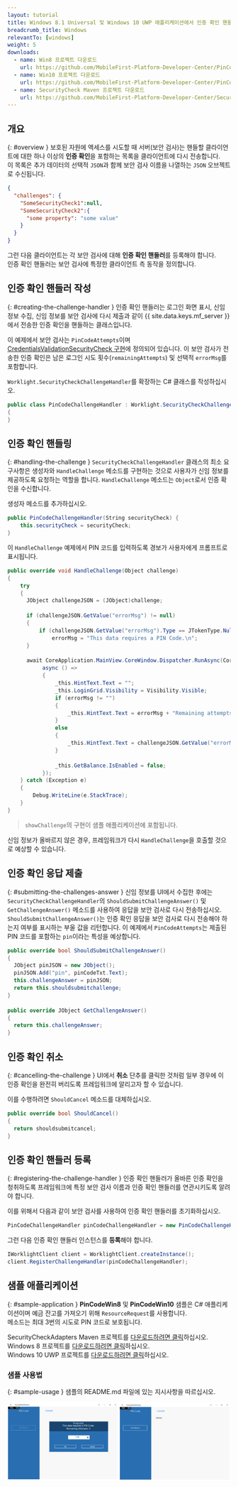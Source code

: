 ```yaml
---
layout: tutorial
title: Windows 8.1 Universal 및 Windows 10 UWP 애플리케이션에서 인증 확인 핸들러 구현
breadcrumb_title: Windows
relevantTo: [windows]
weight: 5
downloads:
  - name: Win8 프로젝트 다운로드
    url: https://github.com/MobileFirst-Platform-Developer-Center/PinCodeWin8/tree/release80
  - name: Win10 프로젝트 다운로드
    url: https://github.com/MobileFirst-Platform-Developer-Center/PinCodeWin10/tree/release80
  - name: SecurityCheck Maven 프로젝트 다운로드
    url: https://github.com/MobileFirst-Platform-Developer-Center/SecurityCheckAdapters/tree/release80
---
```

<!-- NLS_CHARSET=UTF-8 -->
## 개요
{: #overview }
보호된 자원에 액세스를 시도할 때 서버(보안 검사)는 핸들할 클라이언트에 대한 하나 이상의 **인증 확인**을 포함하는 목록을 클라이언트에 다시 전송합니다.   
이 목록은 추가 데이터의 선택적 `JSON`과 함께 보안 검사 이름을 나열하는 `JSON` 오브젝트로 수신됩니다.

```json
{
  "challenges": {
    "SomeSecurityCheck1":null,
    "SomeSecurityCheck2":{
      "some property": "some value"
    }
  }
}
```

그런 다음 클라이언트는 각 보안 검사에 대해 **인증 확인 핸들러**를 등록해야 합니다.   
인증 확인 핸들러는 보안 검사에 특정한 클라이언트 측 동작을 정의합니다.

## 인증 확인 핸들러 작성
{: #creating-the-challenge-handler }
인증 확인 핸들러는 로그인 화면 표시, 신임 정보 수집, 신임 정보를 보안 검사에 다시 제출과 같이 {{ site.data.keys.mf_server }}에서 전송한 인증 확인을 핸들하는 클래스입니다. 

이 예제에서 보안 검사는 `PinCodeAttempts`이며 [CredentialsValidationSecurityCheck 구현](../security-check)에 정의되어 있습니다. 이 보안 검사가 전송한 인증 확인은 남은 로그인 시도 횟수(`remainingAttempts`) 및 선택적 `errorMsg`를 포함합니다. 

`Worklight.SecurityCheckChallengeHandler`를 확장하는 C# 클래스를 작성하십시오. 

```csharp
public class PinCodeChallengeHandler : Worklight.SecurityCheckChallengeHandler
{
}
```

## 인증 확인 핸들링
{: #handling-the-challenge }
`SecurityCheckChallengeHandler` 클래스의 최소 요구사항은 생성자와 `HandleChallenge` 메소드를 구현하는 것으로 사용자가 신임 정보를 제공하도록 요청하는 역할을 합니다. `HandleChallenge` 메소드는 `Object`로서 인증 확인을 수신합니다. 

생성자 메소드를 추가하십시오. 

```csharp
public PinCodeChallengeHandler(String securityCheck) {
    this.securityCheck = securityCheck;
}
```

이 `HandleChallenge` 예제에서 PIN 코드를 입력하도록 경보가 사용자에게 프롬프트로 표시됩니다.

```csharp
public override void HandleChallenge(Object challenge)
{
    try
    {
      JObject challengeJSON = (JObject)challenge;

      if (challengeJSON.GetValue("errorMsg") != null)
      {
          if (challengeJSON.GetValue("errorMsg").Type == JTokenType.Null)
              errorMsg = "This data requires a PIN Code.\n";
      }

      await CoreApplication.MainView.CoreWindow.Dispatcher.RunAsync(CoreDispatcherPriority.Normal,
           async () =>
           {
               _this.HintText.Text = "";
               _this.LoginGrid.Visibility = Visibility.Visible;
               if (errorMsg != "")
               {
                   _this.HintText.Text = errorMsg + "Remaining attempts: " + challengeJSON.GetValue("remainingAttempts");
               }
               else
               {
                   _this.HintText.Text = challengeJSON.GetValue("errorMsg") + "\n" + "Remaining attempts: " + challengeJSON.GetValue("remainingAttempts");
               }

               _this.GetBalance.IsEnabled = false;
           });
    } catch (Exception e)
    {
        Debug.WriteLine(e.StackTrace);
    }
}
```

> `showChallenge`의 구현이 샘플 애플리케이션에 포함됩니다. 

신임 정보가 올바르지 않은 경우, 프레임워크가 다시 `HandleChallenge`을 호출할 것으로 예상할 수 있습니다. 

## 인증 확인 응답 제출
{: #submitting-the-challenges-answer }
신임 정보를 UI에서 수집한 후에는 `SecurityCheckChallengeHandler`의 `ShouldSubmitChallengeAnswer()` 및 `GetChallengeAnswer()` 메소드를 사용하여 응답을 보안 검사로 다시 전송하십시오. `ShouldSubmitChallengeAnswer()`는 인증 확인 응답을 보안 검사로 다시 전송해야 하는지 여부를 표시하는 부울 값을 리턴합니다. 이 예제에서 `PinCodeAttempts`는 제출된 PIN 코드를 포함하는 `pin`이라는 특성을 예상합니다. 

```csharp
public override bool ShouldSubmitChallengeAnswer()
{
  JObject pinJSON = new JObject();
  pinJSON.Add("pin", pinCodeTxt.Text);
  this.challengeAnswer = pinJSON;
  return this.shouldsubmitchallenge;
}

public override JObject GetChallengeAnswer()
{
  return this.challengeAnswer;
}

```

## 인증 확인 취소
{: #cancelling-the-challenge }
UI에서 **취소** 단추를 클릭한 것처럼 일부 경우에 이 인증 확인을 완전히 버리도록 프레임워크에 알리고자 할 수 있습니다.

이를 수행하려면 `ShouldCancel` 메소드를 대체하십시오. 


```csharp
public override bool ShouldCancel()
{
  return shouldsubmitcancel;
}
```

## 인증 확인 핸들러 등록
{: #registering-the-challenge-handler }
인증 확인 핸들러가 올바른 인증 확인을 청취하도록 프레임워크에 특정 보안 검사 이름과 인증 확인 핸들러를 연관시키도록 알려야 합니다.

이를 위해서 다음과 같이 보안 검사를 사용하여 인증 확인 핸들러를 초기화하십시오.

```csharp
PinCodeChallengeHandler pinCodeChallengeHandler = new PinCodeChallengeHandler("PinCodeAttempts");
```

그런 다음 인증 확인 핸들러 인스턴스를 **등록**해야 합니다. 

```csharp
IWorklightClient client = WorklightClient.createInstance();
client.RegisterChallengeHandler(pinCodeChallengeHandler);
```

## 샘플 애플리케이션
{: #sample-application }
**PinCodeWin8** 및 **PinCodeWin10**
샘플은 C# 애플리케이션이며 예금 잔고를 가져오기 위해 `ResourceRequest`를 사용합니다.   
메소드는 최대 3번의 시도로 PIN 코드로 보호됩니다. 

SecurityCheckAdapters Maven 프로젝트를 [다운로드하려면 클릭](https://github.com/MobileFirst-Platform-Developer-Center/SecurityCheckAdapters/tree/release80)하십시오.   
Windows 8 프로젝트를 [다운로드하려면 클릭](https://github.com/MobileFirst-Platform-Developer-Center/PinCodeWin8/tree/release80)하십시오.   
Windows 10 UWP 프로젝트를 [다운로드하려면 클릭](https://github.com/MobileFirst-Platform-Developer-Center/PinCodeWin10/tree/release80)하십시오. 

### 샘플 사용법
{: #sample-usage }
샘플의 README.md 파일에 있는 지시사항을 따르십시오. 

![샘플 애플리케이션](sample-application.png)   
